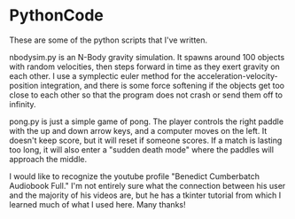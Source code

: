 # PythonCode
These are some of the python scripts that I've written.

nbodysim.py is an N-Body gravity simulation. It spawns around 100 objects with random velocities, then steps forward in time as they exert gravity on each other. I use a symplectic euler method for the acceleration-velocity-position integration, and there is some force softening if the objects get too close to each other so that the program does not crash or send them off to infinity. 

pong.py is just a simple game of pong. The player controls the right paddle with the up and down arrow keys, and a computer moves on the left. It doesn't keep score, but it will reset if someone scores. If a match is lasting too long, it will also enter a "sudden death mode" where the paddles will approach the middle. 

I would like to recognize the youtube profile "Benedict Cumberbatch Audiobook Full." I'm not entirely sure what the connection between his user and the majority of his videos are, but he has a tkinter tutorial from which I learned much of what I used here. Many thanks!

